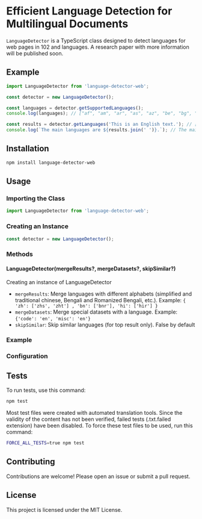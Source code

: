 # Efficient Language Detection for Multilingual Documents

`LanguageDetector` is a TypeScript class designed to detect languages for web pages in 102 and languages. A research paper with more information will be published soon.

## Example

```js
import LanguageDetector from 'language-detector-web';

const detector = new LanguageDetector();

const languages = detector.getSupportedLanguages();
console.log(languages); // ["af", "am", "ar", "as", "az", "be", "bg", "bn", "br", "bs", …]

const results = detector.getLanguages('This is an English text.'); // ['en']
console.log(`The main languages are ${results.join(' ')}.`); // The main languages are en.
```

## Installation

```sh
npm install language-detector-web
```

## Usage

### Importing the Class

```js
import LanguageDetector from 'language-detector-web';
```

### Creating an Instance

```js
const detector = new LanguageDetector();
```

### Methods

#### LanguageDetector(mergeResults?, mergeDatasets?, skipSimilar?)

Creating an instance of LanguageDetector

* ```mergeResults```: Merge languages with different alphabets (simplified and traditional chinese, Bengali and Romanized Bengali, etc.). Example: ```{ 'zh': ['zhs', 'zht'] , 'bn': ['bnr'], 'hi': ['hir'] }```
* ```mergeDatasets```: Merge special datasets with a language. Example: ```{'code': 'en', 'misc': 'en'}```
* ```skipSimilar```: Skip similar languages (for top result only). False by default





### Example


### Configuration

## Tests

To run tests, use this command:

```sh
npm test
```

Most test files were created with automated translation tools. Since the validity of the content has not been verified, failed tests (.txt.failed extension) have been disabled. To force these test files to be used, run this command:

```sh
FORCE_ALL_TESTS=true npm test
```

## Contributing

Contributions are welcome! Please open an issue or submit a pull request.

## License

This project is licensed under the MIT License.